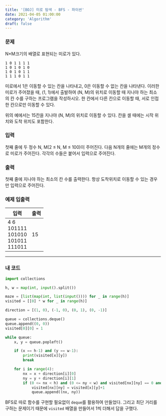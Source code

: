 ```yaml
---
title: '[BOJ] 미로 탐색 - BFS - 파이썬'
date: 2021-04-05 01:00:00
category: 'Algorithm'
draft: false
---
```


### 문제

N×M크기의 배열로 표현되는 미로가 있다.

```
1 0 1 1 1 1
1 0 1 0 1 0
1 0 1 0 1 1
1 1 1 0 1 1
```

미로에서 1은 이동할 수 있는 칸을 나타내고, 0은 이동할 수 없는 칸을 나타낸다. 이러한 미로가 주어졌을 때, (1, 1)에서 출발하여 (N, M)의 위치로 이동할 때 지나야 하는 최소의 칸 수를 구하는 프로그램을 작성하시오. 한 칸에서 다른 칸으로 이동할 때, 서로 인접한 칸으로만 이동할 수 있다.

위의 예에서는 15칸을 지나야 (N, M)의 위치로 이동할 수 있다. 칸을 셀 때에는 시작 위치와 도착 위치도 포함한다.

### 입력

첫째 줄에 두 정수 N, M(2 ≤ N, M ≤ 100)이 주어진다. 다음 N개의 줄에는 M개의 정수로 미로가 주어진다. 각각의 수들은 붙어서 입력으로 주어진다.

### 출력

첫째 줄에 지나야 하는 최소의 칸 수를 출력한다. 항상 도착위치로 이동할 수 있는 경우만 입력으로 주어진다.

### 예제 입출력

| 입력                                            | 출력 |
| ----------------------------------------------- | ---- |
| 4 6</br>101111</br>101010</br>101011</br>111011 | 15   |

---

### 내 코드

```python
import collections

h, w = map(int, input().split())

maze = [list(map(int, list(input()))) for _ in range(h)]
visited = [[0] * w for _ in range(h)]

direction = [(1, 0), (-1, 0), (0, 1), (0, -1)]

queue = collections.deque()
queue.append((0, 0))
visited[0][0] = 1

while queue:
    x, y = queue.popleft()

    if (x == h-1) and (y == w-1):
        print(visited[x][y])
        break

    for i in range(4):
        nx = x + direction[i][0]
        ny = y + direction[i][1]
        if (0 <= nx < h) and (0 <= ny < w) and visited[nx][ny] == 0 and maze[nx][ny] == 1:
            visited[nx][ny] = visited[x][y]+1
            queue.append((nx, ny))
```

BFS로 따로 함수를 구현할 필요없이 `deque`를 활용하여 만들었다. 그리고 최단 거리를 구하는 문제이기 때문에 `visited` 배열을 만들어서 1씩 더해서 답을 구했다.
